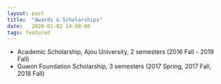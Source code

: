 ```yaml
---
layout: post
title:  "Awards & Scholarships"
date:   2020-01-02 14:00:00
tags: featured
---
```


- Academic Scholarship, Ajou University, 2 semesters (2016 Fall - 2019 Fall)
- Guwon Foundation Scholarship, 3 semesters (2017 Spring, 2017 Fall, 2018 Fall)   
